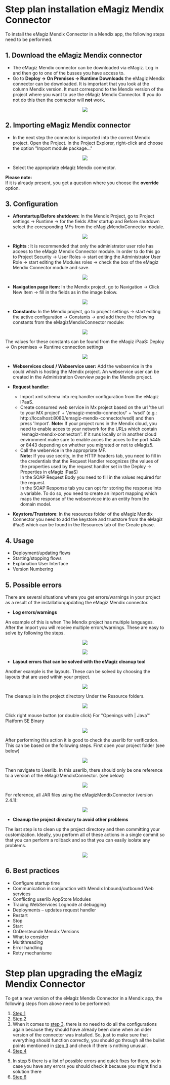# Step plan installation eMagiz Mendix Connector

To install the eMagiz Mendix Connector in a Mendix app, the following steps need to be performed.  

##  1. Download the eMagiz Mendix connector
   - The eMagiz Mendix connector can be downloaded via eMagiz. Log in and then go to one of the busses you have access to.    
   - Go to **Deploy -> On Premises -> Runtime Downloads** the eMagiz Mendix connector can be downloaded. It is important that you look at the column Mendix version. It must correspond to the Mendix version of the project where you want to use the eMagiz Mendix Connector. If you do not do this then the connector will **not** work.  
   
<p align="center">
  <img  src="resources/emc-runtime-downloads.png"> 
</p>

##  2. Importing eMagiz Mendix connector  
   - In the next step the connector is imported into the correct Mendix project. Open the Project. In the Project Explorer, right-click and choose the option "Import module package..."
   
<p align="center">
  <img src="resources/emc-import-mx-app-module.png"> 
</p>

   - Select the appropriate eMagiz Mendix connector.

**Please note:**  
If it is already present, you get a question where you choose the **override** option.

##  3. Configuration 
- **Afterstartup/Before shutdown:** In the Mendix Project, go to Project settings -> Runtime -> for the fields After startup and Before shutdown select the coresponding MFs from the eMagizMendixConnector module.

<p align="center">
  <img src="resources/emc-after-startup-before-shutdown.png"> 
</p>  

- **Rights** : It is recommended that only the administrator user role has access to the eMagiz Mendix Connector module. In order to do this go to Project Security -> User Roles -> start editing the Administrator User Role -> start editing the Modules roles -> check the box of the eMagiz Mendix Connector module and save. 

<p align="center">
  <img src="resources/emc-security-rights.png"> 
</p>

- **Navigation page item:** In the Mendix project, go to Navigation -> Click New Item -> fill in the fields as in the image below.

<p align="center">
  <img src="resources/new-navigation-item.png"> 
</p>

- **Constants:** In the Mendix project, go to project settings -> start editing the active configuration -> Constants -> and add there the following constants from the eMagizMendixConnector module: 

<p align="center">
  <img src="resources/emc-constants.png"> 
</p>

The values for these constants can be found from the eMagiz iPaaS: Deploy -> On premises -> Runtime connection settings
<p align="center">
  <img src="resources/emc-settings-constants.png"> 
</p>

- **Webservices cloud / Webservice user:** Add the webservice in the could whish is hosting the Mendix project. An webservice user can be created in the Administration Overview page in the Mendix project.
   
- **Request handler**: 
   - Import xml schema into req handler configuration from the eMagiz iPaaS. 
   - Create consumed web service in Mx project based on the url 'the url to your MX project' + '/emagiz-mendix-connector/' + 'wsdl' (e.g.: http://localhost:8080/emagiz-mendix-connector/wsdl) and then press 'Import'. 
	**Note:** If your project runs in the Mendix cloud, you need to enable acces to your network for the URLs which contain '/emagiz-mendix-connector/'.
		       If it runs locally or in another cloud environment make sure to enable acces the acces to the port 5445 or 8443 depending on whether you migrated or not to eMagiz5.	        
    - Call the webervice in the appropriate MF.   
      **Note:** If you use secrity, in the HTTP headers tab, you need to fill in the credentials that the Request Handler recognizes (the values of the properties used by the request handler set in the Deploy -> Properties in eMagiz iPaaS)  
                In the SOAP Request Body you need to fill in the values required for the request.  
                In the SOAP Response tab you can opt for storing the response into a variable. To do so, you need to create an import mapping which maps the response of the webservicce into an entity from the domain model.
   
- **Keystore/Truststore**: In the resources folder of the eMagiz Mendix Connector you need to add the keystore and truststore from the eMagiz iPaaS which can be found in the Resources tab of the Create phase.

##  4. Usage  
- Deployment/updating flows
- Starting/stopping flows
- Explanation User Interface
- Version Numbering

##  5. Possible errors  

There are several situations where you get errors/warnings in your project as a result of the installation/updating the eMagiz Mendix connector.

  - **Log errors/warnings**
  
 An example of this is when The Mendix project has multiple languages. After the import you will receive multiple errors/warnings. These are easy to solve by following the steps.

<p align="center">
  <img src="resources/emc-language-operations.png"> 
</p>

<p align="center">
  <img src="resources/emc-language-operations-2.png"> 
</p>  



  - **Layout errors that can be solved with the eMagiz cleanup tool**
  
Another example is the layouts. These can be solved by choosing the layouts that are used within your project.  

<p align="center">
  <img src="resources/emc-display-project-directory.png"> 
</p> 

The cleanup is in the project directory Under the Resource folders.

<p align="center">
  <img src="resources/emc-cleanup-tool.png"> 
</p> 

Click right mouse button (or double click) For "Openings with | Java™ Platform SE Binary

<p align="center">
  <img src="resources/emc-open-cleanup-tool-2.png"> 
</p> 

After performing this action it is good to check the userlib for verification. This can be based on the following steps. First open your project folder (see below)

<p align="center">
  <img src="resources/emc-display-project-directory.png"> 
</p>

Then navigate to Userlib. In this userlib, there should only be one reference to a version of the eMagizMendixConnector. (see below)

<p align="center">
  <img src="resources/emc-mendix-jar-file.png"> 
</p>

For reference, all JAR files using the eMagizMendixConnector (version 2.4.1):  

<p align="center">
  <img src="resources/emc-all-jar-files.png"> 
</p>

  - **Cleanup the project directory to avoid other problems**

The last step is to clean up the project directory and then committing your customization. Ideally, you perform all of these actions in a single commit so that you can perform a rollback and so that you can easily isolate any problems.

<p align="center">
  <img src="resources/emc-mendix-clean-project-directory.png"> 
</p>  

##  6. Best practices  

 - Configure startup time
 - Communication in conjunction with Mendix Inbound/outbound Web services
 - Conflicting userlib AppStore Modules
 - Tracing WebServices Lognode at debugging
 - Deployments – updates request handler
 - Restart
 - Stop
 - Start
 - OnDersteunde Mendix Versions
 - What to consider
 - Multithreading
 - Error handling
 - Retry mechanisme
 
# Step plan upgrading the eMagiz Mendix Connector

To get a new version of the eMagiz Mendix Connector in a Mendix app, the following steps from above need to be performed:

   1) [Step 1](upgrade-eMagizMendixConnector.md#1-download-the-emagiz-mendix-connector)
   2) [Step 2](upgrade-eMagizMendixConnector.md#2-importing-emagiz-mendix-connector)
   3) When it comes to [step 3](upgrade-eMagizMendixConnector.md#3-configuration), there is no need to do all the configurations again because they should have already been done when an older version of the connector was installed. So, just to make sure that everything should function correctly, you should go through all the bullet points mentioned in [step 3](upgrade-eMagizMendixConnector.md#3-configuration) and check if there is nothing unusual.
   4) [Step 4](upgrade-eMagizMendixConnector.md#4-usage)   
   <!--- to be detailed later with Samet --->
   5) In [step 5](upgrade-eMagizMendixConnector.md#5-possible-errors) there is a list of possible errors and quick fixes for them, so in case you have any errors you should check it because you might find a solution there
   6) [Step 6](upgrade-eMagizMendixConnector.md#6-best-practices)
